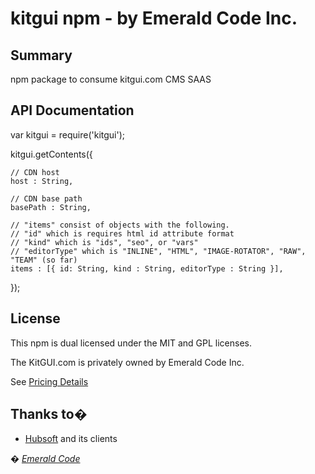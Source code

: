 # kitgui npm - by Emerald Code Inc.

## Summary

npm package to consume kitgui.com CMS SAAS

## API Documentation

var kitgui = require('kitgui');

kitgui.getContents({

    // CDN host
	host : String,
	
	// CDN base path
	basePath : String,
	
	// "items" consist of objects with the following.
	// "id" which is requires html id attribute format
	// "kind" which is "ids", "seo", or "vars"
	// "editorType" which is "INLINE", "HTML", "IMAGE-ROTATOR", "RAW", "TEAM" (so far)
	items : [{ id: String, kind : String, editorType : String }],
});

## License

This npm is dual licensed under the MIT and GPL licenses.

The KitGUI.com is privately owned by Emerald Code Inc. 

See [Pricing Details](https://www.kitgui.com)

## Thanks to�

* [Hubsoft](http://www.hubsoft.com/) and its clients

_� [Emerald Code](http://www.emeraldcode.com/)_